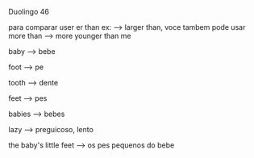 <p>Duolingo 46</p>
<p>para comparar user er than ex: --> larger than, voce tambem pode usar more than --> more younger than me</p>
<p>baby --> bebe</p>
<p>foot --> pe</p>
<p>tooth --> dente</p>
<p>feet --> pes</p>
<p>babies --> bebes</p>
<p>lazy --> preguicoso, lento</p>
<p>the baby's little feet --> os pes pequenos do bebe</p>
